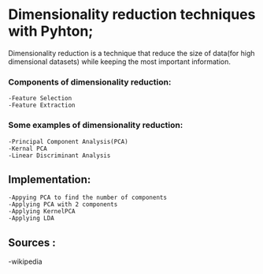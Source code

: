 # Dimensionality reduction techniques with Pyhton; 
  Dimensionality reduction is a technique that reduce the size of data(for high dimensional datasets) while keeping the most important information.  
  ### Components of dimensionality reduction:  
    -Feature Selection  
    -Feature Extraction  
      
  ### Some examples of dimensionality reduction:
    -Principal Component Analysis(PCA)    
    -Kernal PCA  
    -Linear Discriminant Analysis  
      
## Implementation:

    -Appying PCA to find the number of components  
    -Applying PCA with 2 components  
    -Applying KernelPCA  
    -Applying LDA  

## Sources :  
-wikipedia
